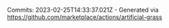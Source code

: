 Commits: 2023-02-25T14:33:37.021Z - Generated via https://github.com/marketplace/actions/artificial-grass
<br>
